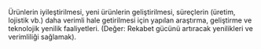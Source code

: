 Ürünlerin iyileştirilmesi, yeni ürünlerin geliştirilmesi, süreçlerin (üretim, lojistik vb.) daha verimli hale getirilmesi için yapılan araştırma, geliştirme ve teknolojik yenilik faaliyetleri. (Değer: Rekabet gücünü artıracak yenilikleri ve verimliliği sağlamak).